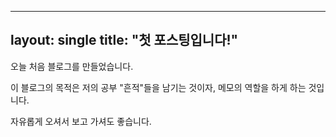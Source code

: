 ---

layout: single
title:  "첫 포스팅입니다!"
--

오늘 처음 블로그를 만들었습니다.

이 블로그의 목적은 저의 공부 "흔적"들을 남기는 것이자, 메모의 역할을 하게 하는 것입니다.

자유롭게 오셔서 보고 가셔도 좋습니다.
